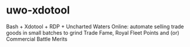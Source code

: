 # uwo-xdotool
Bash + Xdotool + RDP + Uncharted Waters Online: automate selling trade goods in small batches to grind Trade Fame, Royal Fleet Points and (or) Commercial Battle Merits

